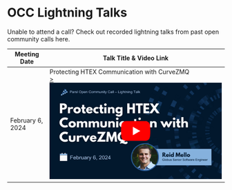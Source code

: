 # OCC Lightning Talks
Unable to attend a call? Check out recorded lightning talks from past open community calls here.

| Meeting Date | Talk Title & Video Link |
|--------------|--------------------|
| February 6, 2024| Protecting HTEX Communication with CurveZMQ<br> <a href="https://youtu.be/KoHvKnHTbWc" target="_blank">><img src="Files/images/020624_Reid-Mello.png"></a> |
